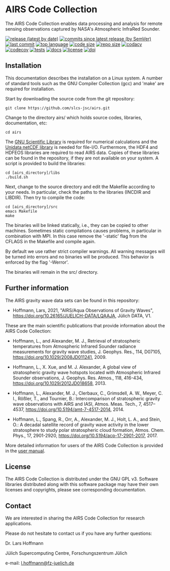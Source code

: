 # AIRS Code Collection

The AIRS Code Collection enables data processing and analysis for
remote sensing observations captured by NASA's Atmospheric InfraRed
Sounder.

[![release (latest by date)](https://img.shields.io/github/v/release/slcs-jsc/airs)](https://github.com/slcs-jsc/airs/releases)
[![commits since latest release (by SemVer)](https://img.shields.io/github/commits-since/slcs-jsc/airs/latest)](https://github.com/slcs-jsc/airs/commits/master)
[![last commit](https://img.shields.io/github/last-commit/slcs-jsc/airs.svg)](https://github.com/slcs-jsc/airs/commits/master)
[![top language](https://img.shields.io/github/languages/top/slcs-jsc/airs.svg)](https://github.com/slcs-jsc/airs/tree/master/src)
[![code size](https://img.shields.io/github/languages/code-size/slcs-jsc/airs.svg)](https://github.com/slcs-jsc/airs/tree/master/src)
[![repo size](https://img.shields.io/github/repo-size/slcs-jsc/airs.svg)](https://github.com/slcs-jsc/airs/tree/master/src)
[![codacy](https://api.codacy.com/project/badge/Grade/a9de7b2239f843b884d2a4eb583726c9)](https://app.codacy.com/gh/slcs-jsc/airs?utm_source=github.com&utm_medium=referral&utm_content=slcs-jsc/airs&utm_campaign=Badge_Grade_Settings)
[![codecov](https://codecov.io/gh/slcs-jsc/airs/branch/master/graph/badge.svg?token=4X6IEHWUBJ)](https://codecov.io/gh/slcs-jsc/airs)
[![tests](https://img.shields.io/github/actions/workflow/status/slcs-jsc/airs/tests.yml?branch=master&label=tests)](https://github.com/slcs-jsc/airs/actions)
[![docs](https://img.shields.io/github/actions/workflow/status/slcs-jsc/airs/docs.yml?branch=master&label=docs)](https://slcs-jsc.github.io/airs)
[![license](https://img.shields.io/github/license/slcs-jsc/airs.svg)](https://github.com/slcs-jsc/airs/blob/master/COPYING)
[![doi](https://zenodo.org/badge/DOI/10.5281/zenodo.14710848.svg)](https://doi.org/10.5281/zenodo.14710848)

## Installation

This documentation describes the installation on a Linux system.
A number of standard tools such as the GNU Compiler Collection (gcc)
and 'make' are required for installation.

Start by downloading the source code from the git repository:

    git clone https://github.com/slcs-jsc/airs.git

Change to the directory airs/ which holds source codes,
libraries, documentation, etc:

    cd airs

The [GNU Scientific Library](https://www.gnu.org/software/gsl) is
required for numerical calculations and the [Unidata netCDF
library](http://www.unidata.ucar.edu/software/netcdf) is needed for
file-I/O.  Furthermore, the HDF4 and HDFEOS libraries are required to
read AIRS data.  Copies of these libraries can be found in the
repository, if they are not available on your system. A script is
provided to build the libraries:

    cd [airs_directory]/libs
    ./build.sh

Next, change to the source directory and edit the Makefile according to
your needs. In particular, check the paths to the libraries
(INCDIR and LIBDIR). Then try to compile the code:

    cd [airs_directory]/src
    emacs Makefile
    make

The binaries will be linked statically, i.e., they can be copied to other
machines. Sometimes static compilations causes problems, in particular in
combination with MPI. In this case remove the '-static' flag from the
CFLAGS in the Makefile and compile again.

By default we use rather strict compiler warnings.
All warning messages will be turned into errors and no binaries will be
produced. This behavior is enforced by the flag '-Werror'.

The binaries will remain in the src/ directory.

## Further information

The AIRS gravity wave data sets can be found in this repository:

* Hoffmann, Lars, 2021, "AIRS/Aqua Observations of Gravity Waves",
  <https://doi.org/10.26165/JUELICH-DATA/LQAAJA>, Jülich DATA, V1.

These are the main scientific publications that provide information
about the AIRS Code Collection:

* Hoffmann, L., and Alexander, M. J., Retrieval of stratospheric
  temperatures from Atmospheric Infrared Sounder radiance measurements
  for gravity wave studies, J. Geophys. Res., 114, D07105,
  <https://doi.org/10.1029/2008JD011241>, 2009.

* Hoffmann, L., X. Xue, and M. J. Alexander, A global view of
  stratospheric gravity wave hotspots located with Atmospheric
  Infrared Sounder observations, J. Geophys. Res. Atmos., 118,
  416-434, <https://doi.org/10.1029/2012JD018658>, 2013.

* Hoffmann, L., Alexander, M. J., Clerbaux, C., Grimsdell, A. W.,
  Meyer, C. I., Rößler, T., and Tournier, B.: Intercomparison of
  stratospheric gravity wave observations with AIRS and IASI,
  Atmos. Meas. Tech., 7, 4517–4537,
  <https://doi.org/10.5194/amt-7-4517-2014>, 2014.

* Hoffmann, L., Spang, R., Orr, A., Alexander, M. J., Holt, L. A., and
  Stein, O.: A decadal satellite record of gravity wave activity in
  the lower stratosphere to study polar stratospheric cloud formation,
  Atmos. Chem. Phys., 17, 2901-2920,
  <https://doi.org/10.5194/acp-17-2901-2017>, 2017.

More detailed information for users of the AIRS Code Collection is
provided in the [user manual](https://slcs-jsc.github.io/airs).

## License

The AIRS Code Collection is distributed under the GNU GPL v3.
Software libraries distributed along with this software package may have
their own licenses and copyrights, please see corresponding documentation.

## Contact

We are interested in sharing the AIRS Code Collection for research applications.

Please do not hesitate to contact us if you have any further questions:

Dr. Lars Hoffmann

Jülich Supercomputing Centre, Forschungszentrum Jülich  

e-mail: <l.hoffmann@fz-juelich.de>
